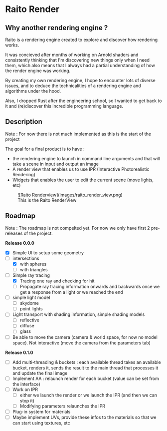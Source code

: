 # Raito Render


## Why another rendering engine ?

Raito is a rendering engine created to explore and discover how rendering works.

It was concieved after months of working on Arnold shaders and consistently thinking that I'm discovering new things only when I need them, which also means that I always had a
partial understanding of how the render engine was working.

By creating my own rendering engine, I hope to encounter lots of diverse issues,
and to deduce the technicalities of a rendering engine and algorithms under the hood.

Also, I dropped Rust after the engineering school, so I wanted to get back to it and
(re)discover this incredible programming language.


## Description

Note : For now there is not much implemented as this is the start of the project

The goal for a final product is to have :

- the rendering engine to launch in command line arguments and that will take a scene in input and output an image
- A render view that enables us to use IPR (Interactive Photorealistic Rendering)
- Widgets that enables the user to edit the current scene (move lights, etc)

<figure markdown="span">
  ![Raito Renderview](images/raito_render_view.png)
  <figcaption>This is the Raito RenderView</figcaption>
</figure>


## Roadmap

Note : The roadmap is not compelted yet. For now we only have first 2 pre-releases of the project.


**Release 0.0.0**

- [x] Simple UI to setup some geometry
- [ ] intersections 
    - [x] with spheres
    - [ ] with triangles
- [ ] Simple ray tracing
    - [x] Tracing one ray and checking for hit
    - [ ] Propagate ray tracing information onwards and backwards once we get a response from a light or we reached the end
- [ ] simple light model
    - [ ] skydome
    - [ ] point lights
- [ ] Light transport with shading information, simple shading models
    - [ ] reflective
    - [ ] diffuse
    - [ ] glass
- [ ] Be able to move the camera (camera & world space, for now no model space). Not interactive (move the camera from the parameters tab)

**Release 0.1.0**

- [ ] Add multi-threading & buckets : each available thread takes an available bucket, renders it, sends the result to the main thread that processes it and update the final image
- [ ] Implement AA : relaunch render for each bucket (value can be set from the interface)
- [ ] Work on IPR
    - [ ] either we launch the render or we launch the IPR (and then we can stop it)
    - [ ] Modifying parameters relaunches the IPR
- [ ] Plug-in system for materials
- [ ] Maybe implement UVs, provide these infos to the materials so that we can start using textures, etc
